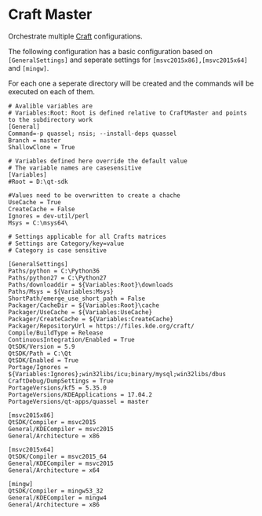 Craft Master
============
Orchestrate multiple [Craft](https://cgit.kde.org/craft.git/) configurations.

The following configuration has a basic configuration based on ```[GeneralSettings]``` and seperate settings for ```[msvc2015x86],[msvc2015x64]``` and ```[mingw]```.

For each one a seperate directory will be created and the commands will be executed on each of them.


    # Avalible variables are
    # Variables:Root: Root is defined relative to CraftMaster and points to the subdirectory work
    [General]
    Command=-p quassel; nsis; --install-deps quassel
    Branch = master
    ShallowClone = True

    # Variables defined here override the default value
    # The variable names are casesensitive
    [Variables]
    #Root = D:\qt-sdk

    #Values need to be overwritten to create a chache
    UseCache = True
    CreateCache = False
    Ignores = dev-util/perl
    Msys = C:\msys64\

    # Settings applicable for all Crafts matrices
    # Settings are Category/key=value
    # Category is case sensitive

    [GeneralSettings]
    Paths/python = C:\Python36
    Paths/python27 = C:\Python27
    Paths/downloaddir = ${Variables:Root}\downloads
    Paths/Msys = ${Variables:Msys}
    ShortPath/emerge_use_short_path = False
    Packager/CacheDir = ${Variables:Root}\cache
    Packager/UseCache = ${Variables:UseCache}
    Packager/CreateCache = ${Variables:CreateCache}
    Packager/RepositoryUrl = https://files.kde.org/craft/
    Compile/BuildType = Release
    ContinuousIntegration/Enabled = True
    QtSDK/Version = 5.9
    QtSDK/Path = C:\Qt
    QtSDK/Enabled = True
    Portage/Ignores = ${Variables:Ignores};win32libs/icu;binary/mysql;win32libs/dbus
    CraftDebug/DumpSettings = True
    PortageVersions/kf5 = 5.35.0
    PortageVersions/KDEApplications = 17.04.2
    PortageVersions/qt-apps/quassel = master

    [msvc2015x86]
    QtSDK/Compiler = msvc2015
    General/KDECompiler = msvc2015
    General/Architecture = x86

    [msvc2015x64]
    QtSDK/Compiler = msvc2015_64
    General/KDECompiler = msvc2015
    General/Architecture = x64

    [mingw]
    QtSDK/Compiler = mingw53_32
    General/KDECompiler = mingw4
    General/Architecture = x86

